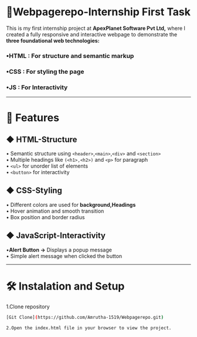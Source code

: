 # 🌟Webpagerepo-Internship First Task

This is my first internship project at **ApexPlanet Software Pvt Ltd,** where I created a fully responsive and interactive webpage to demonstrate the **three foundational web technologies:**

### •HTML : For structure and semantic markup
### •CSS  : For styling the page
### •JS   : For Interactivity

---

# 🚀 Features
## ◆ HTML-Structure
• Semantic structure using `<header>`,`<main>`,`<div>` and `<section>` \
• Multiple headings like `(<h1>,<h2>)` and `<p>` for paragraph \
• `<ul>` for unorder list of elements \
• `<button>` for interactivity 
## ◆ CSS-Styling
• Different colors are used for **background,Headings** \
• Hover animation and smooth transition \
• Box position and border radius 
## ◆ JavaScript-Interactivity
•**Alert Button →**  Displays a popup message\
• Simple alert message when clicked the button

---

# 🛠️ Instalation and Setup

1.Clone repository 
 ```bash
[Git Clone](https://github.com/Amrutha-1519/Webpagerepo.git)

2.Open the index.html file in your browser to view the project.
